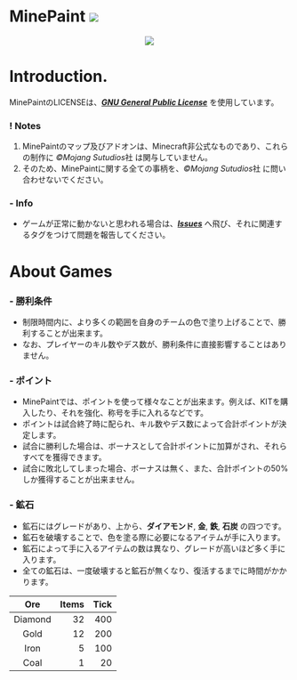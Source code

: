 # MinePaint <a href="https://github.com//Apedy/MinePaint/releases/"><img src="https://badgen.net/github/release/Apedy/MinePaint"></a>
<p align="center">
	<img src="https://image01.seesaawiki.jp/s/o/serori-memo/7XQEqKhfBH.png" width="">
</p>

# Introduction.
MinePaintのLICENSEは、[***GNU General Public License***](https://github.com/bambooNoko/MinePaint/blob/info/LICENSE) を使用しています。

### ! Notes
1. MinePaintのマップ及びアドオンは、Minecraft非公式なものであり、これらの制作に *©Mojang Sutudios*社 は関与していません。
1. そのため、MinePaintに関する全ての事柄を、*©Mojang Sutudios*社 に問い合わせないでください。

### - Info
* ゲームが正常に動かないと思われる場合は、[***Issues***](https://github.com/bambooNoko/MinePaint/issues) へ飛び、それに関連するタグをつけて問題を報告してください。

# About Games
### - 勝利条件
* 制限時間内に、より多くの範囲を自身のチームの色で塗り上げることで、勝利することが出来ます。
* なお、プレイヤーのキル数やデス数が、勝利条件に直接影響することはありません。

### - ポイント
* MinePaintでは、ポイントを使って様々なことが出来ます。例えば、KITを購入したり、それを強化、称号を手に入れるなどです。
* ポイントは試合終了時に配られ、キル数やデス数によって合計ポイントが決定します。
* 試合に勝利した場合は、ボーナスとして合計ポイントに加算がされ、それらすべてを獲得できます。
* 試合に敗北してしまった場合、ボーナスは無く、また、合計ポイントの50%しか獲得することが出来ません。

### - 鉱石
* 鉱石にはグレードがあり、上から、**ダイアモンド**, **金**, **鉄**, **石炭** の四つです。
* 鉱石を破壊することで、色を塗る際に必要になるアイテムが手に入ります。
* 鉱石によって手に入るアイテムの数は異なり、グレードが高いほど多く手に入ります。
* 全ての鉱石は、一度破壊すると鉱石が無くなり、復活するまでに時間がかかります。

|Ore|Items|Tick|
| :-: | -: | -: |
|Diamond|32|400|
|Gold|12|200|
|Iron|5|100|
|Coal|1|20|
